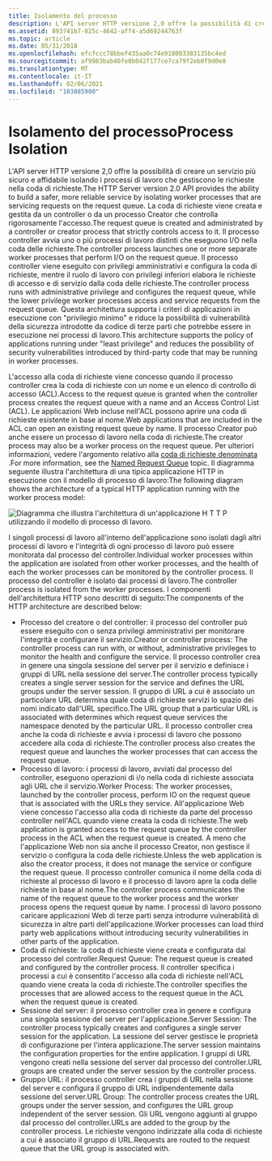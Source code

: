 ```yaml
---
title: Isolamento del processo
description: L'API server HTTP versione 2,0 offre la possibilità di creare un servizio più sicuro e affidabile isolando i processi di lavoro che gestiscono le richieste nella coda di richieste.
ms.assetid: 893741b7-025c-4642-aff4-a5d69244763f
ms.topic: article
ms.date: 05/31/2018
ms.openlocfilehash: efcfccc78bbef435aa0c74e918003383135bc4ed
ms.sourcegitcommit: af9983bab40fe0b042f177ce7ca79f2eb0f9d0e8
ms.translationtype: MT
ms.contentlocale: it-IT
ms.lasthandoff: 02/06/2021
ms.locfileid: "103885900"
---
```

# <a name="process-isolation"></a><span data-ttu-id="aae63-103">Isolamento del processo</span><span class="sxs-lookup"><span data-stu-id="aae63-103">Process Isolation</span></span>

<span data-ttu-id="aae63-104">L'API server HTTP versione 2,0 offre la possibilità di creare un servizio più sicuro e affidabile isolando i processi di lavoro che gestiscono le richieste nella coda di richieste.</span><span class="sxs-lookup"><span data-stu-id="aae63-104">The HTTP Server version 2.0 API provides the ability to build a safer, more reliable service by isolating worker processes that are servicing requests on the request queue.</span></span> <span data-ttu-id="aae63-105">La coda di richieste viene creata e gestita da un controller o da un processo Creator che controlla rigorosamente l'accesso.</span><span class="sxs-lookup"><span data-stu-id="aae63-105">The request queue is created and administrated by a controller or creator process that strictly controls access to it.</span></span> <span data-ttu-id="aae63-106">Il processo controller avvia uno o più processi di lavoro distinti che eseguono I/O nella coda delle richieste.</span><span class="sxs-lookup"><span data-stu-id="aae63-106">The controller process launches one or more separate worker processes that perform I/O on the request queue.</span></span> <span data-ttu-id="aae63-107">Il processo controller viene eseguito con privilegi amministrativi e configura la coda di richieste, mentre il ruolo di lavoro con privilegi inferiori elabora le richieste di accesso e di servizio dalla coda delle richieste.</span><span class="sxs-lookup"><span data-stu-id="aae63-107">The controller process runs with administrative privilege and configures the request queue, while the lower privilege worker processes access and service requests from the request queue.</span></span> <span data-ttu-id="aae63-108">Questa architettura supporta i criteri di applicazioni in esecuzione con "privilegio minimo" e riduce la possibilità di vulnerabilità della sicurezza introdotte da codice di terze parti che potrebbe essere in esecuzione nei processi di lavoro.</span><span class="sxs-lookup"><span data-stu-id="aae63-108">This architecture supports the policy of applications running under "least privilege" and reduces the possibility of security vulnerabilities introduced by third-party code that may be running in worker processes.</span></span>

<span data-ttu-id="aae63-109">L'accesso alla coda di richieste viene concesso quando il processo controller crea la coda di richieste con un nome e un elenco di controllo di accesso (ACL).</span><span class="sxs-lookup"><span data-stu-id="aae63-109">Access to the request queue is granted when the controller process creates the request queue with a name and an Access Control List (ACL).</span></span> <span data-ttu-id="aae63-110">Le applicazioni Web incluse nell'ACL possono aprire una coda di richieste esistente in base al nome.</span><span class="sxs-lookup"><span data-stu-id="aae63-110">Web applications that are included in the ACL can open an existing request queue by name.</span></span> <span data-ttu-id="aae63-111">Il processo Creator può anche essere un processo di lavoro nella coda di richieste.</span><span class="sxs-lookup"><span data-stu-id="aae63-111">The creator process may also be a worker process on the request queue.</span></span> <span data-ttu-id="aae63-112">Per ulteriori informazioni, vedere l'argomento relativo alla [coda di richieste denominata](named-request-queue.md) .</span><span class="sxs-lookup"><span data-stu-id="aae63-112">For more information, see the [Named Request Queue](named-request-queue.md) topic.</span></span> <span data-ttu-id="aae63-113">Il diagramma seguente illustra l'architettura di una tipica applicazione HTTP in esecuzione con il modello di processo di lavoro:</span><span class="sxs-lookup"><span data-stu-id="aae63-113">The following diagram shows the architecture of a typical HTTP application running with the worker process model:</span></span>

![Diagramma che illustra l'architettura di un'applicazione H T T P utilizzando il modello di processo di lavoro.](images/processisolation.png)

<span data-ttu-id="aae63-115">I singoli processi di lavoro all'interno dell'applicazione sono isolati dagli altri processi di lavoro e l'integrità di ogni processo di lavoro può essere monitorata dal processo del controller.</span><span class="sxs-lookup"><span data-stu-id="aae63-115">Individual worker processes within the application are isolated from other worker processes, and the health of each the worker processes can be monitored by the controller process.</span></span> <span data-ttu-id="aae63-116">Il processo del controller è isolato dai processi di lavoro.</span><span class="sxs-lookup"><span data-stu-id="aae63-116">The controller process is isolated from the worker processes.</span></span> <span data-ttu-id="aae63-117">I componenti dell'architettura HTTP sono descritti di seguito:</span><span class="sxs-lookup"><span data-stu-id="aae63-117">The components of the HTTP architecture are described below:</span></span>

-   <span data-ttu-id="aae63-118">Processo del creatore o del controller: il processo del controller può essere eseguito con o senza privilegi amministrativi per monitorare l'integrità e configurare il servizio.</span><span class="sxs-lookup"><span data-stu-id="aae63-118">Creator or controller process: The controller process can run with, or without, administrative privileges to monitor the health and configure the service.</span></span> <span data-ttu-id="aae63-119">Il processo controller crea in genere una singola sessione del server per il servizio e definisce i gruppi di URL nella sessione del server.</span><span class="sxs-lookup"><span data-stu-id="aae63-119">The controller process typically creates a single server session for the service and defines the URL groups under the server session.</span></span> <span data-ttu-id="aae63-120">Il gruppo di URL a cui è associato un particolare URL determina quale coda di richieste servizi lo spazio dei nomi indicato dall'URL specifico.</span><span class="sxs-lookup"><span data-stu-id="aae63-120">The URL group that a particular URL is associated with determines which request queue services the namespace denoted by the particular URL.</span></span> <span data-ttu-id="aae63-121">Il processo controller crea anche la coda di richieste e avvia i processi di lavoro che possono accedere alla coda di richieste.</span><span class="sxs-lookup"><span data-stu-id="aae63-121">The controller process also creates the request queue and launches the worker processes that can access the request queue.</span></span>
-   <span data-ttu-id="aae63-122">Processo di lavoro: i processi di lavoro, avviati dal processo del controller, eseguono operazioni di i/o nella coda di richieste associata agli URL che il servizio.</span><span class="sxs-lookup"><span data-stu-id="aae63-122">Worker Process: The worker processes, launched by the controller process, perform IO on the request queue that is associated with the URLs they service.</span></span> <span data-ttu-id="aae63-123">All'applicazione Web viene concesso l'accesso alla coda di richieste da parte del processo controller nell'ACL quando viene creata la coda di richieste.</span><span class="sxs-lookup"><span data-stu-id="aae63-123">The web application is granted access to the request queue by the controller process in the ACL when the request queue is created.</span></span> <span data-ttu-id="aae63-124">A meno che l'applicazione Web non sia anche il processo Creator, non gestisce il servizio o configura la coda delle richieste.</span><span class="sxs-lookup"><span data-stu-id="aae63-124">Unless the web application is also the creator process, it does not manage the service or configure the request queue.</span></span> <span data-ttu-id="aae63-125">Il processo controller comunica il nome della coda di richieste al processo di lavoro e il processo di lavoro apre la coda delle richieste in base al nome.</span><span class="sxs-lookup"><span data-stu-id="aae63-125">The controller process communicates the name of the request queue to the worker process and the worker process opens the request queue by name.</span></span> <span data-ttu-id="aae63-126">I processi di lavoro possono caricare applicazioni Web di terze parti senza introdurre vulnerabilità di sicurezza in altre parti dell'applicazione.</span><span class="sxs-lookup"><span data-stu-id="aae63-126">Worker processes can load third party web applications without introducing security vulnerabilities in other parts of the application.</span></span>
-   <span data-ttu-id="aae63-127">Coda di richieste: la coda di richieste viene creata e configurata dal processo del controller.</span><span class="sxs-lookup"><span data-stu-id="aae63-127">Request Queue: The request queue is created and configured by the controller process.</span></span> <span data-ttu-id="aae63-128">Il controller specifica i processi a cui è consentito l'accesso alla coda di richieste nell'ACL quando viene creata la coda di richieste.</span><span class="sxs-lookup"><span data-stu-id="aae63-128">The controller specifies the processes that are allowed access to the request queue in the ACL when the request queue is created.</span></span>
-   <span data-ttu-id="aae63-129">Sessione del server: il processo controller crea in genere e configura una singola sessione del server per l'applicazione.</span><span class="sxs-lookup"><span data-stu-id="aae63-129">Server Session: The controller process typically creates and configures a single server session for the application.</span></span> <span data-ttu-id="aae63-130">La sessione del server gestisce le proprietà di configurazione per l'intera applicazione.</span><span class="sxs-lookup"><span data-stu-id="aae63-130">The server session maintains the configuration properties for the entire application.</span></span> <span data-ttu-id="aae63-131">I gruppi di URL vengono creati nella sessione del server dal processo del controller.</span><span class="sxs-lookup"><span data-stu-id="aae63-131">URL groups are created under the server session by the controller process.</span></span>
-   <span data-ttu-id="aae63-132">Gruppo URL: il processo controller crea i gruppi di URL nella sessione del server e configura il gruppo di URL indipendentemente dalla sessione del server.</span><span class="sxs-lookup"><span data-stu-id="aae63-132">URL Group: The controller process creates the URL groups under the server session, and configures the URL group independent of the server session.</span></span> <span data-ttu-id="aae63-133">Gli URL vengono aggiunti al gruppo dal processo del controller.</span><span class="sxs-lookup"><span data-stu-id="aae63-133">URLs are added to the group by the controller process.</span></span> <span data-ttu-id="aae63-134">Le richieste vengono indirizzate alla coda di richieste a cui è associato il gruppo di URL.</span><span class="sxs-lookup"><span data-stu-id="aae63-134">Requests are routed to the request queue that the URL group is associated with.</span></span>

 

 




